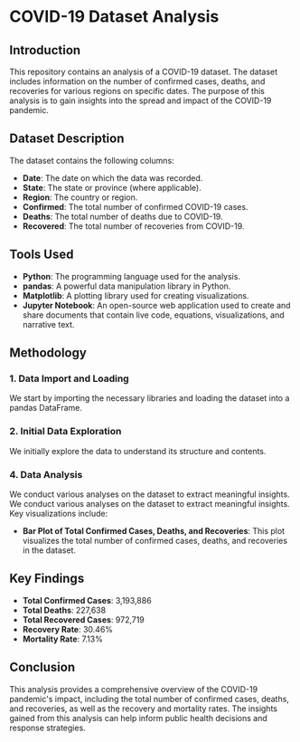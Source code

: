 # COVID-19 Dataset Analysis

## Introduction

This repository contains an analysis of a COVID-19 dataset. The dataset includes information on the number of confirmed cases, deaths, and recoveries for various regions on specific dates. The purpose of this analysis is to gain insights into the spread and impact of the COVID-19 pandemic.

## Dataset Description

The dataset contains the following columns:
- **Date**: The date on which the data was recorded.
- **State**: The state or province (where applicable).
- **Region**: The country or region.
- **Confirmed**: The total number of confirmed COVID-19 cases.
- **Deaths**: The total number of deaths due to COVID-19.
- **Recovered**: The total number of recoveries from COVID-19.

## Tools Used

- **Python**: The programming language used for the analysis.
- **pandas**: A powerful data manipulation library in Python.
- **Matplotlib**: A plotting library used for creating visualizations.
- **Jupyter Notebook**: An open-source web application used to create and share documents that contain live code, equations, visualizations, and narrative text.

## Methodology

### 1. Data Import and Loading

We start by importing the necessary libraries and loading the dataset into a pandas DataFrame.

### 2. Initial Data Exploration

We initially explore the data to understand its structure and contents.

### 4. Data Analysis

We conduct various analyses on the dataset to extract meaningful insights.
We conduct various analyses on the dataset to extract meaningful insights. Key visualizations include:

- **Bar Plot of Total Confirmed Cases, Deaths, and Recoveries**: This plot visualizes the total number of confirmed cases, deaths, and recoveries in the dataset.

## Key Findings

- **Total Confirmed Cases**: 3,193,886
- **Total Deaths**: 227,638
- **Total Recovered Cases**: 972,719
- **Recovery Rate**: 30.46%
- **Mortality Rate**: 7.13%

## Conclusion

This analysis provides a comprehensive overview of the COVID-19 pandemic's impact, including the total number of confirmed cases, deaths, and recoveries, as well as the recovery and mortality rates. The insights gained from this analysis can help inform public health decisions and response strategies.
